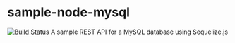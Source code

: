 # sample-node-mysql
[![Build Status](https://travis-ci.org/ntbandara3/sample-node-mysql.svg?branch=master)](https://travis-ci.org/ntbandara3/sample-node-mysql)
A sample REST API for a MySQL database using Sequelize.js
